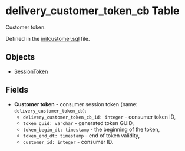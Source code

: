 # delivery_customer_token_cb Table

Customer token.

Defined in the [initcustomer.sql](../../dbinit/initcustomer.sql) file.

## Objects 

- [SessionToken](https://github.com/alexeysp11/workflow-auth/blob/main/docs/models/NetworkParameters/SessionToken.md)

## Fields 

- **Customer token** - consumer session token (name: `delivery_customer_token_cb`):
     - `delivery_customer_token_cb_id: integer` - consumer token ID,
     - `token_guid: varchar` - generated token GUID,
     - `token_begin_dt: timestamp` - the beginning of the token,
     - `token_end_dt: timestamp` - end of token validity,
     - `customer_id: integer` - consumer ID.
